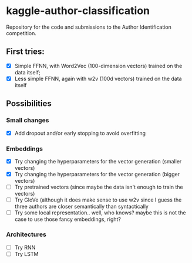 # kaggle-author-classification
Repository for the code and submissions to the Author Identification competition.

## First tries:
* [x] Simple FFNN, with Word2Vec (100-dimension vectors) trained on the data itself;
* [x] Less simple FFNN, again with w2v (100d vectors) trained on the data itself

## Possibilities

### Small changes
* [x] Add dropout and/or early stopping to avoid overfitting

### Embeddings
* [x] Try changing the hyperparameters for the vector generation (smaller vectors)
* [x] Try changing the hyperparameters for the vector generation (bigger vectors) 
* [ ] Try pretrained vectors (since maybe the data isn't enough to train the vectors)
* [ ] Try GloVe (although it does make sense to use w2v since I guess the three authors are closer semantically than syntactically
* [ ] Try some local representation.. well, who knows? maybe this is not the case to use those fancy embeddings, right? 

### Architectures
* [ ] Try RNN
* [ ] Try LSTM
